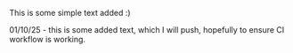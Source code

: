 This is some simple text added :) 

01/10/25 - this is some added text, which I will push, hopefully to ensure CI workflow is working.